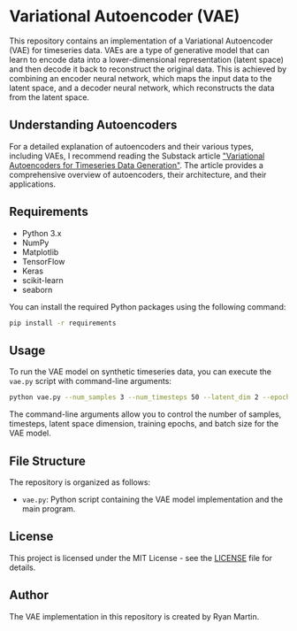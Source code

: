 # Variational Autoencoder (VAE)

This repository contains an implementation of a Variational Autoencoder (VAE) for timeseries data. VAEs are a type of generative model that can learn to encode data into a lower-dimensional representation (latent space) and then decode it back to reconstruct the original data. This is achieved by combining an encoder neural network, which maps the input data to the latent space, and a decoder neural network, which reconstructs the data from the latent space.


## Understanding Autoencoders

For a detailed explanation of autoencoders and their various types, including VAEs, I recommend reading the Substack article ["Variational Autoencoders for Timeseries Data Generation"](https://ryanraymartin.substack.com/p/variational-autoencoders-for-timeseries). The article provides a comprehensive overview of autoencoders, their architecture, and their applications.

## Requirements

- Python 3.x
- NumPy
- Matplotlib
- TensorFlow
- Keras
- scikit-learn
- seaborn

You can install the required Python packages using the following command:

```bash
pip install -r requirements
```

## Usage

To run the VAE model on synthetic timeseries data, you can execute the `vae.py` script with command-line arguments:

```bash
python vae.py --num_samples 3 --num_timesteps 50 --latent_dim 2 --epochs 300 --batch_size 32
```

The command-line arguments allow you to control the number of samples, timesteps, latent space dimension, training epochs, and batch size for the VAE model.

## File Structure

The repository is organized as follows:

- `vae.py`: Python script containing the VAE model implementation and the main program.

## License

This project is licensed under the MIT License - see the [LICENSE](LICENSE) file for details.

## Author

The VAE implementation in this repository is created by Ryan Martin.


